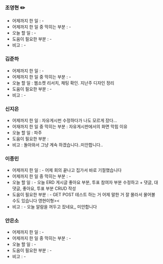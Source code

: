 ### 조영현 ✏️
* 어제까지 한 일 : -  
* 어제까지 한 일 중 막히는 부분 : -  
* 오늘 할 일 : -
* 도움이 필요한 부분 : -  
* 비고 : -


### 김준하
* 어제까지 한 일 : -
* 어제까지 한 일 중 막히는 부분 : -  
* 오늘 할 일 : 웹소켓 리서치, 채팅 확인. 지난주 디자인 정리
* 도움이 필요한 부분 : -  
* 비고 : -


### 신지은
- 어제까지 한 일 : 자유게시펀 수정하다가 나도 모르게 잤다…
- 어재까지 한 일 중 막히는 부분 : 자유게시판에서의 화면 막힘 이유
- 오늘 할 일 : 파주
- 도움이 필요한 부분 :
- 비고 : 돌아와서 그냥 계속 하겠습니다..미안합니다..
  

### 이종민
* 어제까지 한 일 : -  어제 회의 끝나고 집가서 바로 기절했습니다
* 어제까지 한 일 중 막히는 부분 : -  
* 오늘 할 일 : - 오늘 ERD 게시글 좋아요 부분, 투표 참여자 부분 수정하고 + 댓글, 대댓글, 좋아요, 투표 부분 CRUD 작성
* 도움이 필요한 부분 : - GET POST 테스트 하는 거 어제 말한 거 잘 몰라서 물어볼 수도 있습니다 영현이형><
* 비고 : - 오늘 알람을 꺼두고 잤네요,, 미안합니다



### 안은소
* 어제까지 한 일 : -  
* 어제까지 한 일 중 막히는 부분 : -  
* 오늘 할 일 : -
* 도움이 필요한 부분 : -  
* 비고 : -
  

